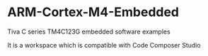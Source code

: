 # ARM-Cortex-M4-Embedded
Tiva C series TM4C123G embedded software examples 

It is a workspace which is compatible with Code Composer Studio

